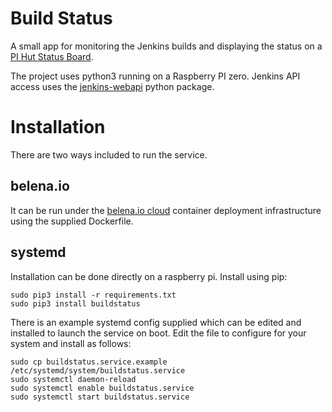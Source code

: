 # Build Status

A small app for monitoring the Jenkins builds and displaying the status on a
[PI Hut Status Board](https://thepihut.com/products/status-board-pro).

The project uses python3 running on a Raspberry PI zero. Jenkins API
access uses the [jenkins-webapi](https://pypi.python.org/pypi/jenkins-webapi)
python package.

# Installation

There are two ways included to run the service.

## belena.io

It can be run under the [belena.io cloud](http://belena.io/cloud) container deployment
infrastructure using the supplied Dockerfile.

## systemd

Installation can be done directly on a raspberry pi.
Install using pip:
```
sudo pip3 install -r requirements.txt
sudo pip3 install buildstatus
```

There is an example systemd config supplied which can be edited and installed to
launch the service on boot. Edit the file to configure for your system and
install as follows:
```
sudo cp buildstatus.service.example /etc/systemd/system/buildstatus.service
sudo systemctl daemon-reload
sudo systemctl enable buildstatus.service
sudo systemctl start buildstatus.service
```
